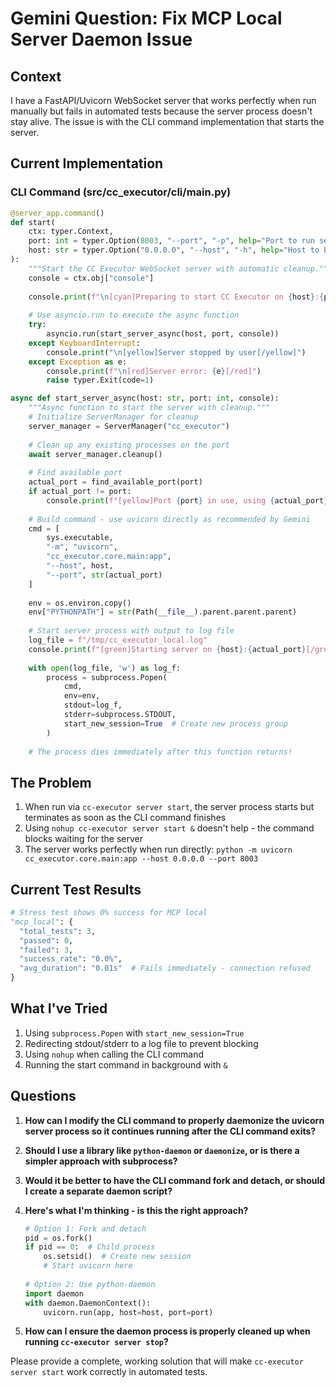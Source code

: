 # Gemini Question: Fix MCP Local Server Daemon Issue

## Context
I have a FastAPI/Uvicorn WebSocket server that works perfectly when run manually but fails in automated tests because the server process doesn't stay alive. The issue is with the CLI command implementation that starts the server.

## Current Implementation

### CLI Command (src/cc_executor/cli/main.py)
```python
@server_app.command()
def start(
    ctx: typer.Context,
    port: int = typer.Option(8003, "--port", "-p", help="Port to run server on"),
    host: str = typer.Option("0.0.0.0", "--host", "-h", help="Host to bind to"),
):
    """Start the CC Executor WebSocket server with automatic cleanup."""
    console = ctx.obj["console"]
    
    console.print(f"\n[cyan]Preparing to start CC Executor on {host}:{port}[/cyan]")
    
    # Use asyncio.run to execute the async function
    try:
        asyncio.run(start_server_async(host, port, console))
    except KeyboardInterrupt:
        console.print("\n[yellow]Server stopped by user[/yellow]")
    except Exception as e:
        console.print(f"\n[red]Server error: {e}[/red]")
        raise typer.Exit(code=1)

async def start_server_async(host: str, port: int, console):
    """Async function to start the server with cleanup."""
    # Initialize ServerManager for cleanup
    server_manager = ServerManager("cc_executor")
    
    # Clean up any existing processes on the port
    await server_manager.cleanup()
    
    # Find available port
    actual_port = find_available_port(port)
    if actual_port != port:
        console.print(f"[yellow]Port {port} in use, using {actual_port}[/yellow]")
    
    # Build command - use uvicorn directly as recommended by Gemini
    cmd = [
        sys.executable,
        "-m", "uvicorn", 
        "cc_executor.core.main:app",
        "--host", host,
        "--port", str(actual_port)
    ]
    
    env = os.environ.copy()
    env["PYTHONPATH"] = str(Path(__file__).parent.parent.parent)
    
    # Start server process with output to log file
    log_file = f"/tmp/cc_executor_local.log"
    console.print(f"[green]Starting server on {host}:{actual_port}[/green]")
    
    with open(log_file, 'w') as log_f:
        process = subprocess.Popen(
            cmd,
            env=env,
            stdout=log_f,
            stderr=subprocess.STDOUT,
            start_new_session=True  # Create new process group
        )
    
    # The process dies immediately after this function returns!
```

## The Problem

1. When run via `cc-executor server start`, the server process starts but terminates as soon as the CLI command finishes
2. Using `nohup cc-executor server start &` doesn't help - the command blocks waiting for the server
3. The server works perfectly when run directly: `python -m uvicorn cc_executor.core.main:app --host 0.0.0.0 --port 8003`

## Current Test Results

```python
# Stress test shows 0% success for MCP local
"mcp_local": {
  "total_tests": 3,
  "passed": 0,
  "failed": 3,
  "success_rate": "0.0%",
  "avg_duration": "0.01s"  # Fails immediately - connection refused
}
```

## What I've Tried

1. Using `subprocess.Popen` with `start_new_session=True`
2. Redirecting stdout/stderr to a log file to prevent blocking
3. Using `nohup` when calling the CLI command
4. Running the start command in background with `&`

## Questions

1. **How can I modify the CLI command to properly daemonize the uvicorn server process so it continues running after the CLI command exits?**

2. **Should I use a library like `python-daemon` or `daemonize`, or is there a simpler approach with subprocess?**

3. **Would it be better to have the CLI command fork and detach, or should I create a separate daemon script?**

4. **Here's what I'm thinking - is this the right approach?**
   ```python
   # Option 1: Fork and detach
   pid = os.fork()
   if pid == 0:  # Child process
       os.setsid()  # Create new session
       # Start uvicorn here
       
   # Option 2: Use python-daemon
   import daemon
   with daemon.DaemonContext():
       uvicorn.run(app, host=host, port=port)
   ```

5. **How can I ensure the daemon process is properly cleaned up when running `cc-executor server stop`?**

Please provide a complete, working solution that will make `cc-executor server start` work correctly in automated tests.